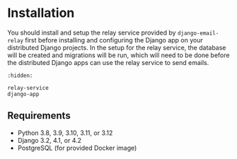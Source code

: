 # Installation

You should install and setup the relay service provided by `django-email-relay` first before installing and configuring the Django app on your distributed Django projects. In the setup for the relay service, the database will be created and migrations will be run, which will need to be done before the distributed Django apps can use the relay service to send emails.

```{toctree}
:hidden:

relay-service
django-app
```
## Requirements

- Python 3.8, 3.9, 3.10, 3.11, or 3.12
- Django 3.2, 4.1, or 4.2
- PostgreSQL (for provided Docker image)
